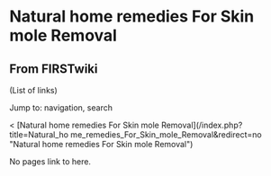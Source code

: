 # Natural home remedies For Skin mole Removal

## From FIRSTwiki

(List of links)

Jump to: navigation, search

< [Natural home remedies For Skin mole Removal](/index.php?title=Natural_ho
me_remedies_For_Skin_mole_Removal&redirect=no "Natural home remedies For Skin
mole Removal")

No pages link to here.
